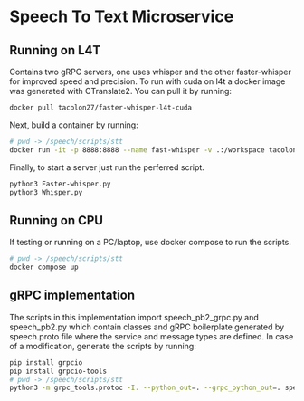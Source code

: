 # Speech To Text Microservice

## Running on L4T

Contains two gRPC servers, one uses whisper and the other faster-whisper for improved speed and precision. To run with cuda on l4t a docker image was generated with CTranslate2. You can pull it by running:

```bash
docker pull tacolon27/faster-whisper-l4t-cuda
```

Next, build a container by running:

```bash
# pwd -> /speech/scripts/stt
docker run -it -p 8888:8888 --name fast-whisper -v .:/workspace tacolon27/faster-whisper-l4t-cuda
```

Finally, to start a server just run the perferred script.

```bash
python3 Faster-whisper.py
python3 Whisper.py
```

## Running on CPU

If testing or running on a PC/laptop, use docker compose to run the scripts.

```bash
# pwd -> /speech/scripts/stt
docker compose up
```

## gRPC implementation

The scripts in this implementation import speech_pb2_grpc.py and speech_pb2.py which contain classes and gRPC boilerplate generated by speech.proto file where the service and message types are defined. In case of a modification, generate the scripts by running:

```bash
pip install grpcio
pip install grpcio-tools
# pwd -> /speech/scripts/stt
python3 -m grpc_tools.protoc -I. --python_out=. --grpc_python_out=. speech.proto
```